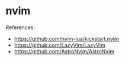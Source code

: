# nvim

References:

- https://github.com/nvim-lua/kickstart.nvim
- https://github.com/LazyVim/LazyVim
- https://github.com/AstroNvim/AstroNvim

